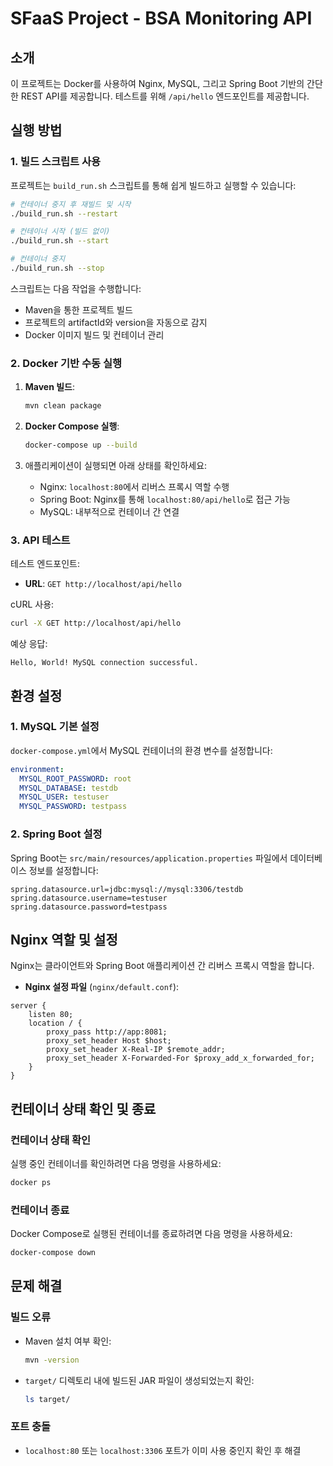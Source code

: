 # SFaaS Project - BSA Monitoring API

## 소개
이 프로젝트는 Docker를 사용하여 Nginx, MySQL, 그리고 Spring Boot 기반의 간단한 REST API를 제공합니다. 테스트를 위해 `/api/hello` 엔드포인트를 제공합니다.

## 실행 방법

### 1. 빌드 스크립트 사용

프로젝트는 `build_run.sh` 스크립트를 통해 쉽게 빌드하고 실행할 수 있습니다:

```bash
# 컨테이너 중지 후 재빌드 및 시작
./build_run.sh --restart

# 컨테이너 시작 (빌드 없이)
./build_run.sh --start

# 컨테이너 중지
./build_run.sh --stop
```

스크립트는 다음 작업을 수행합니다:
- Maven을 통한 프로젝트 빌드
- 프로젝트의 artifactId와 version을 자동으로 감지
- Docker 이미지 빌드 및 컨테이너 관리

### 2. Docker 기반 수동 실행

1. **Maven 빌드**:
   ```bash
   mvn clean package
   ```

2. **Docker Compose 실행**:
   ```bash
   docker-compose up --build
   ```

3. 애플리케이션이 실행되면 아래 상태를 확인하세요:
   - Nginx: `localhost:80`에서 리버스 프록시 역할 수행
   - Spring Boot: Nginx를 통해 `localhost:80/api/hello`로 접근 가능
   - MySQL: 내부적으로 컨테이너 간 연결

### 3. API 테스트

테스트 엔드포인트:
- **URL**: `GET http://localhost/api/hello`

cURL 사용:
```bash
curl -X GET http://localhost/api/hello
```

예상 응답:
```plaintext
Hello, World! MySQL connection successful.
```

## 환경 설정

### 1. MySQL 기본 설정
`docker-compose.yml`에서 MySQL 컨테이너의 환경 변수를 설정합니다:

```yaml
environment:
  MYSQL_ROOT_PASSWORD: root
  MYSQL_DATABASE: testdb
  MYSQL_USER: testuser
  MYSQL_PASSWORD: testpass
```

### 2. Spring Boot 설정
Spring Boot는 `src/main/resources/application.properties` 파일에서 데이터베이스 정보를 설정합니다:

```properties
spring.datasource.url=jdbc:mysql://mysql:3306/testdb
spring.datasource.username=testuser
spring.datasource.password=testpass
```

## Nginx 역할 및 설정

Nginx는 클라이언트와 Spring Boot 애플리케이션 간 리버스 프록시 역할을 합니다.

- **Nginx 설정 파일** (`nginx/default.conf`):
```nginx
server {
    listen 80;
    location / {
        proxy_pass http://app:8081;
        proxy_set_header Host $host;
        proxy_set_header X-Real-IP $remote_addr;
        proxy_set_header X-Forwarded-For $proxy_add_x_forwarded_for;
    }
}
```

## 컨테이너 상태 확인 및 종료

### 컨테이너 상태 확인
실행 중인 컨테이너를 확인하려면 다음 명령을 사용하세요:
```bash
docker ps
```

### 컨테이너 종료
Docker Compose로 실행된 컨테이너를 종료하려면 다음 명령을 사용하세요:
```bash
docker-compose down
```

## 문제 해결

### 빌드 오류
- Maven 설치 여부 확인:
  ```bash
  mvn -version
  ```
- `target/` 디렉토리 내에 빌드된 JAR 파일이 생성되었는지 확인:
  ```bash
  ls target/
  ```

### 포트 충돌
- `localhost:80` 또는 `localhost:3306` 포트가 이미 사용 중인지 확인 후 해결